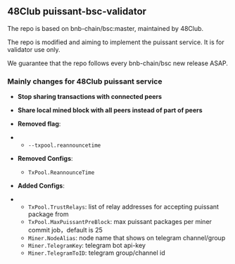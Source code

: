 ## 48Club puissant-bsc-validator

The repo is based on bnb-chain/bsc:master, maintained by 48Club.

The repo is modified and aiming to implement the puissant service. It is for validator use only.

We guarantee that the repo follows every bnb-chain/bsc new release ASAP.

### Mainly changes for 48Club puissant service
- **Stop sharing transactions with connected peers**
- **Share local mined block with all peers instead of part of peers**

- **Removed flag**:
-
   * `--txpool.reannouncetime`

- **Removed Configs**:
   * `TxPool.ReannounceTime`

- **Added Configs**:
-
   * `TxPool.TrustRelays`: list of relay addresses for accepting puissant package from
   * `TxPool.MaxPuissantPreBlock`: max puissant packages per miner commit job，default is 25
   * `Miner.NodeAlias`: node name that shows on telegram channel/group
   * `Miner.TelegramKey`: telegram bot api-key
   * `Miner.TelegramToID`: telegram group/channel id
